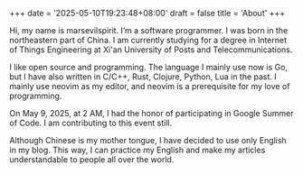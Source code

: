 +++
date = '2025-05-10T19:23:48+08:00'
draft = false
title = 'About'
+++

Hi, my name is marsevilspirit. I’m a software programmer. I was born in the northeastern part of China. I am currently studying for a degree in Internet of Things Engineering at Xi'an University of Posts and Telecommunications.

I like open source and programming. The language I mainly use now is Go, but I have also written in C/C++, Rust, Clojure, Python, Lua in the past. I mainly use neovim as my editor, and neovim is a prerequisite for my love of programming.

On May 9, 2025, at 2 AM, I had the honor of participating in Google Summer of Code. I am contributing to this event still.

Although Chinese is my mother tongue, I have decided to use only English in my blog. This way, I can practice my English and make my articles understandable to people all over the world.
